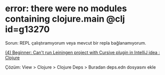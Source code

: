 
# error: there were no modules containing clojure.main @clj id=g13270

Sorun: REPL çalıştıramıyorum veya mevcut bir repla bağlanamıyorum.

[(4) Beginner: Can't run Leiningen project with Cursive plugin in IntelliJ idea : Clojure](https://www.reddit.com/r/Clojure/comments/e7utz4/beginner_cant_run_leiningen_project_with_cursive/)

Çözüm: View > Clojure > Clojure Deps > Buradan deps.edn dosyasını ekle

